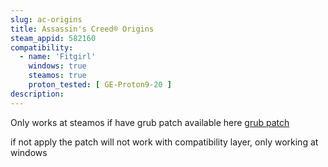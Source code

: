 ```yaml
---
slug: ac-origins
title: Assassin's Creed® Origins
steam_appid: 582160
compatibility:
  - name: 'Fitgirl'
    windows: true
    steamos: true
    proton_tested: [ GE-Proton9-20 ]
description:
---
```

Only works at steamos if have grub patch available here [grub patch](https://github.com/pdx-rico/hogwarts-steamdeck-fix)

if not apply the patch will not work with compatibility layer, only working at windows
